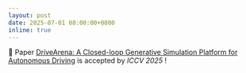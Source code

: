 ```yaml
---
layout: post
date: 2025-07-01 08:00:00+0800
inline: true
---
```


🎉 Paper <a href="http://arxiv.org/abs/2405.15324">DriveArena: A Closed-loop Generative Simulation Platform for Autonomous Driving</a> is accepted by <i>ICCV 2025</i> ! <br>

